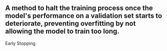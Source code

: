 A method to halt the training process once the model's performance on a validation set starts to deteriorate, preventing overfitting by not allowing the model to train too long.
---
Early Stopping
